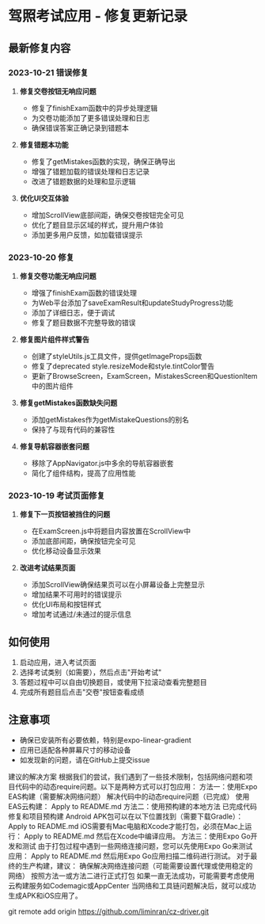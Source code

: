 # 驾照考试应用 - 修复更新记录

## 最新修复内容

### 2023-10-21 错误修复

1. **修复交卷按钮无响应问题**
   - 修复了finishExam函数中的异步处理逻辑
   - 为交卷功能添加了更多错误处理和日志
   - 确保错误答案正确记录到错题本

2. **修复错题本功能**
   - 修复了getMistakes函数的实现，确保正确导出
   - 增强了错题加载的错误处理和日志记录
   - 改进了错题数据的处理和显示逻辑

3. **优化UI交互体验**
   - 增加ScrollView底部间距，确保交卷按钮完全可见
   - 优化了题目显示区域的样式，提升用户体验
   - 添加更多用户反馈，如加载错误提示

### 2023-10-20 修复

1. **修复交卷功能无响应问题**
   - 增强了finishExam函数的错误处理
   - 为Web平台添加了saveExamResult和updateStudyProgress功能
   - 添加了详细日志，便于调试
   - 修复了题目数据不完整导致的错误

2. **修复图片组件样式警告**
   - 创建了styleUtils.js工具文件，提供getImageProps函数
   - 修复了deprecated style.resizeMode和style.tintColor警告
   - 更新了BrowseScreen，ExamScreen，MistakesScreen和QuestionItem中的图片组件

3. **修复getMistakes函数缺失问题**
   - 添加getMistakes作为getMistakeQuestions的别名
   - 保持了与现有代码的兼容性

4. **修复导航容器嵌套问题**
   - 移除了AppNavigator.js中多余的导航容器嵌套
   - 简化了组件结构，提高了应用性能

### 2023-10-19 考试页面修复

1. **修复下一页按钮被挡住的问题**
   - 在ExamScreen.js中将题目内容放置在ScrollView中
   - 添加底部间距，确保按钮完全可见
   - 优化移动设备显示效果

2. **改进考试结果页面**
   - 添加ScrollView确保结果页可以在小屏幕设备上完整显示
   - 增加结果不可用时的错误提示
   - 优化UI布局和按钮样式
   - 增加考试通过/未通过的提示信息

## 如何使用

1. 启动应用，进入考试页面
2. 选择考试类别（如需要），然后点击"开始考试"
3. 答题过程中可以自由切换题目，或使用下拉滚动查看完整题目
4. 完成所有题目后点击"交卷"按钮查看成绩

## 注意事项

- 确保已安装所有必要依赖，特别是expo-linear-gradient
- 应用已适配各种屏幕尺寸的移动设备
- 如发现新的问题，请在GitHub上提交issue



建议的解决方案
根据我们的尝试，我们遇到了一些技术限制，包括网络问题和项目代码中的动态require问题。以下是两种方式可以打包应用：
方法一：使用Expo EAS构建（需要解决网络问题）
解决代码中的动态require问题（已完成）
使用EAS云构建：
Apply to README.md
方法二：使用预构建的本地方法
已完成代码修复和项目预构建
Android APK包可以在以下位置找到（需要下载Gradle）：
Apply to README.md
iOS需要有Mac电脑和Xcode才能打包，必须在Mac上运行：
Apply to README.md
然后在Xcode中编译应用。
方法三：使用Expo Go开发和测试
由于打包过程中遇到一些网络连接问题，您可以先使用Expo Go来测试应用：
Apply to README.md
然后用Expo Go应用扫描二维码进行测试。
对于最终的生产构建，建议：
确保解决网络连接问题（可能需要设置代理或使用稳定的网络）
按照方法一或方法二进行正式打包
如果一直无法成功，可能需要考虑使用云构建服务如Codemagic或AppCenter
当网络和工具链问题解决后，就可以成功生成APK和iOS应用了。

git remote add origin https://github.com/liminran/cz-driver.git